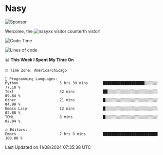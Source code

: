 # Nasy

<!--
<p align="center">
<img height="200" src="https://github-readme-stats.vercel.app/api?username=nasyxx&count_private=true&show_icons=true&theme=dracula&include_all_commits=true"/>
<img height="200" src="https://github-readme-stats.vercel.app/api/top-langs/?username=nasyxx&theme=dracula&hide=html,jupyter+notebook&count_private=true&show_icons=true"/>
</p>

  
----------------
-->

![Sponsor](https://img.shields.io/static/v1.svg?label=Sponsor&message=%E2%9D%A4&logo=GitHub&style=flat&color=pink)
 
Welcome, the ![nasyxx visitor counter](https://count.getloli.com/get/@nasyxx?theme=rule34)th vistor!
 
<!--START_SECTION:waka-->
![Code Time](http://img.shields.io/badge/Code%20Time-4%2C565%20hrs%2058%20mins-blue)

![Lines of code](https://img.shields.io/badge/From%20Hello%20World%20I%27ve%20Written-6.4%20million%20lines%20of%20code-blue)

📊 **This Week I Spent My Time On** 

```text
🕑︎ Time Zone: America/Chicago

💬 Programming Languages: 
Python                   5 hrs 30 mins       ███████████████████░░░░░░   77.10 % 
Text                     42 mins             ██░░░░░░░░░░░░░░░░░░░░░░░   09.84 % 
Other                    21 mins             █░░░░░░░░░░░░░░░░░░░░░░░░   04.99 % 
Emacs Lisp               12 mins             █░░░░░░░░░░░░░░░░░░░░░░░░   02.88 % 
TOML                     8 mins              █░░░░░░░░░░░░░░░░░░░░░░░░   02.04 % 

🔥 Editors: 
Emacs                    7 hrs 9 mins        █████████████████████████   100.00 % 
```


 Last Updated on 11/08/2024 07:35:38 UTC
<!--END_SECTION:waka-->

<!-- ![visitors](https://visitor-badge.laobi.icu/badge?page_id=nasyxx.nasyxx) -->
